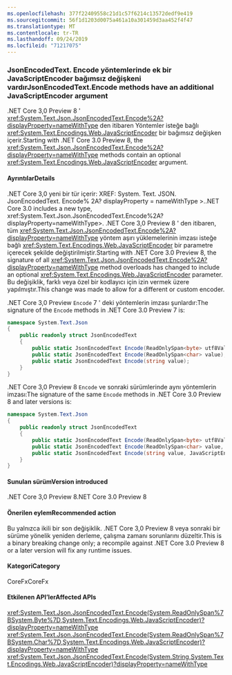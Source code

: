 ```yaml
---
ms.openlocfilehash: 377f22409558c21d1c57f6214c13572dedf9e419
ms.sourcegitcommit: 56f1d1203d0075a461a10a301459d3aa452f4f47
ms.translationtype: MT
ms.contentlocale: tr-TR
ms.lasthandoff: 09/24/2019
ms.locfileid: "71217075"
---
```

### <a name="jsonencodedtextencode-methods-have-an-additional-javascriptencoder-argument"></a><span data-ttu-id="a790b-101">JsonEncodedText. Encode yöntemlerinde ek bir JavaScriptEncoder bağımsız değişkeni vardır</span><span class="sxs-lookup"><span data-stu-id="a790b-101">JsonEncodedText.Encode methods have an additional JavaScriptEncoder argument</span></span>

<span data-ttu-id="a790b-102">.NET Core 3,0 Preview 8 ' <xref:System.Text.Json.JsonEncodedText.Encode%2A?displayProperty=nameWithType> den itibaren Yöntemler isteğe bağlı <xref:System.Text.Encodings.Web.JavaScriptEncoder> bir bağımsız değişken içerir.</span><span class="sxs-lookup"><span data-stu-id="a790b-102">Starting with .NET Core 3.0 Preview 8, the <xref:System.Text.Json.JsonEncodedText.Encode%2A?displayProperty=nameWithType> methods contain an optional <xref:System.Text.Encodings.Web.JavaScriptEncoder> argument.</span></span>

#### <a name="details"></a><span data-ttu-id="a790b-103">Ayrıntılar</span><span class="sxs-lookup"><span data-stu-id="a790b-103">Details</span></span>

<span data-ttu-id="a790b-104">.NET Core 3,0 yeni bir tür içerir: XREF: System. Text. JSON. JsonEncodedText. Encode% 2A? displayProperty = nameWithType >.</span><span class="sxs-lookup"><span data-stu-id="a790b-104">.NET Core 3.0 includes a new type, xref:System.Text.Json.JsonEncodedText.Encode%2A?displayProperty=nameWithType>.</span></span> <span data-ttu-id="a790b-105">.NET Core 3,0 Preview 8 ' den itibaren, tüm <xref:System.Text.Json.JsonEncodedText.Encode%2A?displayProperty=nameWithType> yöntem aşırı yüklemelerinin imzası isteğe bağlı <xref:System.Text.Encodings.Web.JavaScriptEncoder> bir parametre içerecek şekilde değiştirilmiştir.</span><span class="sxs-lookup"><span data-stu-id="a790b-105">Starting with .NET Core 3.0 Preview 8, the signature of all <xref:System.Text.Json.JsonEncodedText.Encode%2A?displayProperty=nameWithType> method overloads has changed to include an optional <xref:System.Text.Encodings.Web.JavaScriptEncoder> parameter.</span></span> <span data-ttu-id="a790b-106">Bu değişiklik, farklı veya özel bir kodlayıcı için izin vermek üzere yapılmıştır.</span><span class="sxs-lookup"><span data-stu-id="a790b-106">This change was made to allow for a different or custom encoder.</span></span>

<span data-ttu-id="a790b-107">.NET Core 3,0 Preview `Encode` 7 ' deki yöntemlerin imzası şunlardır:</span><span class="sxs-lookup"><span data-stu-id="a790b-107">The signature of the `Encode` methods in .NET Core 3.0 Preview 7 is:</span></span>

```csharp
namespace System.Text.Json
{
    public readonly struct JsonEncodedText
    {
        public static JsonEncodedText Encode(ReadOnlySpan<byte> utf8Value);
        public static JsonEncodedText Encode(ReadOnlySpan<char> value);
        public static JsonEncodedText Encode(string value);
    }
}
```

<span data-ttu-id="a790b-108">.NET Core 3,0 Preview 8 `Encode` ve sonraki sürümlerinde aynı yöntemlerin imzası:</span><span class="sxs-lookup"><span data-stu-id="a790b-108">The signature of the same `Encode` methods in .NET Core 3.0 Preview 8 and later versions is:</span></span>

```csharp
namespace System.Text.Json
{
    public readonly struct JsonEncodedText
    {
        public static JsonEncodedText Encode(ReadOnlySpan<byte> utf8Value, JavaScriptEncoder encoder = null);
        public static JsonEncodedText Encode(ReadOnlySpan<char> value, JavaScriptEncoder encoder = null);
        public static JsonEncodedText Encode(string value, JavaScriptEncoder encoder = null);
    }
}
```

#### <a name="version-introduced"></a><span data-ttu-id="a790b-109">Sunulan sürüm</span><span class="sxs-lookup"><span data-stu-id="a790b-109">Version introduced</span></span>

<span data-ttu-id="a790b-110">.NET Core 3,0 Preview 8</span><span class="sxs-lookup"><span data-stu-id="a790b-110">.NET Core 3.0 Preview 8</span></span>

#### <a name="recommended-action"></a><span data-ttu-id="a790b-111">Önerilen eylem</span><span class="sxs-lookup"><span data-stu-id="a790b-111">Recommended action</span></span>

<span data-ttu-id="a790b-112">Bu yalnızca ikili bir son değişiklik. .NET Core 3,0 Preview 8 veya sonraki bir sürüme yönelik yeniden derleme, çalışma zamanı sorunlarını düzeltir.</span><span class="sxs-lookup"><span data-stu-id="a790b-112">This is a binary breaking change only; a recompile against .NET Core 3.0 Preview 8 or a later version will fix any runtime issues.</span></span>

#### <a name="category"></a><span data-ttu-id="a790b-113">Kategori</span><span class="sxs-lookup"><span data-stu-id="a790b-113">Category</span></span>

<span data-ttu-id="a790b-114">CoreFx</span><span class="sxs-lookup"><span data-stu-id="a790b-114">CoreFx</span></span>

#### <a name="affected-apis"></a><span data-ttu-id="a790b-115">Etkilenen API’ler</span><span class="sxs-lookup"><span data-stu-id="a790b-115">Affected APIs</span></span>

<xref:System.Text.Json.JsonEncodedText.Encode(System.ReadOnlySpan%7BSystem.Byte%7D,System.Text.Encodings.Web.JavaScriptEncoder)?displayProperty=nameWithType>
<xref:System.Text.Json.JsonEncodedText.Encode(System.ReadOnlySpan%7BSystem.Char%7D,System.Text.Encodings.Web.JavaScriptEncoder)?displayProperty=nameWithType>
<xref:System.Text.Json.JsonEncodedText.Encode(System.String,System.Text.Encodings.Web.JavaScriptEncoder)?displayProperty=nameWithType>

<!--

### Affected APIs

- `M:System.Text.Json.JsonEncodedText.Encode(System.ReadOnlySpan{System.Byte},System.Text.Encodings.Web.JavaScriptEncoder)`
- `M:System.Text.Json.JsonEncodedText.Encode(System.ReadOnlySpan{System.Char},System.Text.Encodings.Web.JavaScriptEncoder)`
- `M:System.Text.Json.JsonEncodedText.Encode(System.String,System.Text.Encodings.Web.JavaScriptEncoder)`

-->
